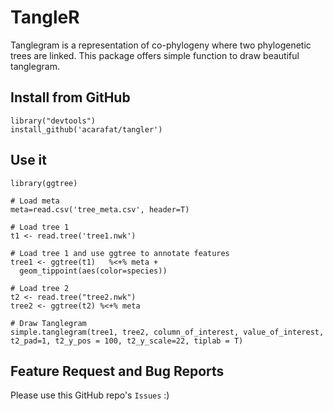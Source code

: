 # TangleR
Tanglegram is a representation of co-phylogeny where two phylogenetic trees are linked. This package offers simple function to draw beautiful tanglegram.

## Install from GitHub
```
library("devtools")
install_github('acarafat/tangler')
```

## Use it
```
library(ggtree)

# Load meta
meta=read.csv('tree_meta.csv', header=T) 

# Load tree 1
t1 <- read.tree('tree1.nwk')

# Load tree 1 and use ggtree to annotate features
tree1 <- ggtree(t1)   %<+% meta +
  geom_tippoint(aes(color=species))

# Load tree 2
t2 <- read.tree("tree2.nwk")
tree2 <- ggtree(t2) %<+% meta

# Draw Tanglegram
simple.tanglegram(tree1, tree2, column_of_interest, value_of_interest, t2_pad=1, t2_y_pos = 100, t2_y_scale=22, tiplab = T)
```

## Feature Request and Bug Reports
Please use this GitHub repo's `Issues` :) 
